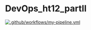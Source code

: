 # DevOps_ht12_partII
[![.github/workflows/my-pipeline.yml](https://github.com/ElenaTyrsenko/DevOps_ht12_partII/actions/workflows/my-pipeline.yml/badge.svg)](https://github.com/ElenaTyrsenko/DevOps_ht12_partII/actions/workflows/my-pipeline.yml)
